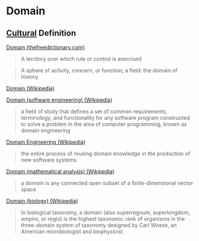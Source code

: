 # Domain

## [Cultural](./culture.md) Definition

<a href="http://www.thefreedictionary.com/domain" target="_blank">Domain (thefreedictionary.com)</a>

> A territory over which rule or control is exercised

> A sphere of activity, concern, or function; a field: the domain of history.

<a href="https://en.wikipedia.org/wiki/Domain" target="_blank">Domain (Wikipedia)</a>

<a href="https://en.wikipedia.org/wiki/Domain_(software_engineering)" target="_blank">Domain (software engineering) (Wikipedia)</a>

> a field of study that defines a set of common requirements, terminology, and functionality for any software program constructed to solve a problem in the area of computer programming, known as domain engineering

<a href="https://en.wikipedia.org/wiki/Domain_engineering" target="_blank">Domain Engineering (Wikipedia)</a>

> the entire process of reusing domain knowledge in the production of new software systems

<a href="https://en.wikipedia.org/wiki/Domain_(mathematical_analysis)" target="_blank">Domain (mathematical analysis) (Wikipedia)</a>

> a domain is any connected open subset of a finite-dimensional vector space

<a href="https://en.wikipedia.org/wiki/Domain_(biology)" target="_blank">Domain (biology) (Wikipedia)</a>

> In biological taxonomy, a domain (also superregnum, superkingdom, empire, or regio) is the highest taxonomic rank of organisms in the three-domain system of taxonomy designed by Carl Woese, an American microbiologist and biophysicist.

